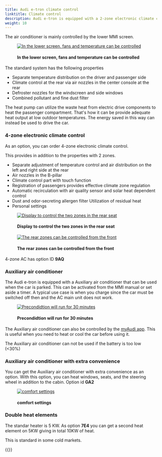 ```yaml
---
title: Audi e-tron climate control
linktitle: Climate control
description: Audi e-tron is equipped with a 2-zone electronic climate control with heat pump as standard.
weight: 10
---
```

<!-- markdownlint-disable MD033 -->
The air conditioner is mainly controlled by the lower MMI screen.

<figure>
    <a href="https://media.electrichasgoneaudi.net/multimedia/models/e-tron/technology/climatecontrol/accontrol.jpg">
        <img src="https://media.electrichasgoneaudi.net/multimedia/models/e-tron/technology/climatecontrol/accontrols.jpg"
        class="img-fluid" alt="In the lower screen, fans and temperature can be controlled" title="In the lower screen, fans and temperature can be controlled">
    </a>
    <figcaption><h4>In the lower screen, fans and temperature can be controlled</h4></figcaption>
</figure>

The standard system has the following properties

- Separate temperature distribution on the driver and passenger side
- Climate control at the rear via air nozzles in the center console at the rear
- Defroster nozzles for the windscreen and side windows
- Combined pollutant and fine dust filter

The heat pump can utilize the waste heat from electric drive components to heat the passenger compartment. That's how it can be
provide adequate heat output at low outdoor temperatures. The energy saved in this way can instead be used to
drive the car.

### 4-zone electronic climate control

As an option, you can order 4-zone electronic climate control.

This provides in addition to the properties with 2 zones.

- Separate adjustment of temperature control and air distribution on the left and right side at the rear
- Air nozzles in the B-pillar
- Climate control part with touch function
- Registration of passengers provides effective climate zone regulation
- Automatic recirculation with air quality sensor and solar heat dependent control
- Dust and odor-secreting allergen filter
Utilization of residual heat
- Personal settings

<figure>
    <a href="https://media.electrichasgoneaudi.net/multimedia/models/e-tron/technology/climatecontrol/4zone.jpg">
        <img src="https://media.electrichasgoneaudi.net/multimedia/models/e-tron/technology/climatecontrol/4zones.jpg"
        class="img-fluid" alt="Display to control the two zones in the rear seat" title="Display to control the two zones in the rear seat">
    </a>
    <figcaption><h4>Display to control the two zones in the rear seat</h4></figcaption>
</figure>

<figure>
    <a href="https://media.electrichasgoneaudi.net/multimedia/models/e-tron/technology/climatecontrol/firstscreenmenu.jpg">
        <img src="https://media.electrichasgoneaudi.net/multimedia/models/e-tron/technology/climatecontrol/firstscreenmenus.jpg"
        class="img-fluid" alt="The rear zones can be controlled from the front" title="The rear zones can be controlled from the front">
    </a>
    <figcaption><h4>The rear zones can be controlled from the front</h4></figcaption>
</figure>

4-zone AC has option ID **9AQ**

### Auxiliary air conditioner

The Audi e-tron is equipped with a Auxiliary air conditioner that can be used when the car is parked. This can be activated
from the MMI manual or set aside a timer. A typical use case is when you charge since the car must be switched off then and the AC main unit does not work.

<figure>
    <a href="https://media.electrichasgoneaudi.net/multimedia/models/e-tron/technology/climatecontrol/precondition.jpg">
        <img src="https://media.electrichasgoneaudi.net/multimedia/models/e-tron/technology/climatecontrol/preconditions.jpg"
        class="img-fluid" alt="Precondidtion will run for 30 minutes" title="Precondidtion will run for 30 minutes">
    </a>
    <figcaption><h4>Precondidtion will run for 30 minutes</h4></figcaption>
</figure>

The Auxiliary air conditioner can also be controlled by the [myAudi app](../../technology/audiconnect/myaudi/). This is useful when you need to heat or cool the car before using it.

The Auxiliary air conditioner can not be used if the battery is too low (<30%)

### Auxiliary air conditioner with extra convenience

You can get the Auxiliary air conditioner with extra convenience as an option. With this option, you can heat windows, seats, and the steering wheel in addition to the cabin.
 Option id **GA2**

<figure>
    <a href="https://media.electrichasgoneaudi.net/multimedia/models/e-tron/technology/climatecontrol/conviencesettings.jpg">
        <img src="https://media.electrichasgoneaudi.net/multimedia/models/e-tron/technology/climatecontrol/conviencesettingss.jpg"
        class="img-fluid" alt="comfort settings" title="comfort settings">
    </a>
    <figcaption><h4>comfort settings</h4></figcaption>
</figure>

### Double heat elements

The standar heater is 5 KW. As option **7E4** you can get a second heat element on 5KW giving in total 10KW of heat.

This is standard in some cold markets.

{{<children description="true" />}}
